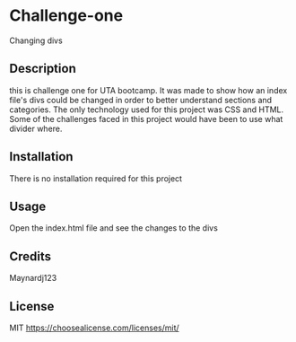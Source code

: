 # Challenge-one

Changing divs

## Description
this is challenge one for UTA bootcamp. It was made to show how an index file's divs could be changed in order to better understand sections and categories. The only technology used for this project was CSS and HTML. Some of the challenges faced in this project would have been to use what divider where.

## Installation
There is no installation required for this project


## Usage
Open the index.html file and see the changes to the divs



## Credits
Maynardj123


## License
MIT
https://choosealicense.com/licenses/mit/

